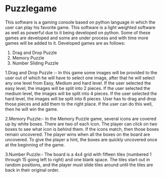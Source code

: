 # Puzzlegame
This software is a gaming console based on python language in which the user can play his favorite game. This software is a light weighted software as well as powerful due to it being developed on python. Some of these games are developed and some are under process and with time more games will be added to it.
Developed games are as follows:

1.	Drag and Drop Puzzle
2.	Memory Puzzle
3.	Number Sliding Puzzle

1.Drag and Drop Puzzle :- In this game some images will be provided to the user out of which he will have to select one image, after that he will select any one level from Easy, Medium and hard level. 
If the user selected the easy level, the images will be split into 2 pieces.
If the user selected the medium level, the images will be split into 4 pieces.
If the user selected the hard level, the images will be split into 6 pieces.
User has to drag and drop those pieces and add them to the right place. If the user can do this well, then he will win the game.

2.Memory Puzzle:- In the Memory Puzzle game, several icons are covered up by white boxes. There are two of each icon. The player can click on two boxes to see what icon is behind them. If the icons match, then those boxes remain uncovered. The player wins when all the boxes on the board are uncovered. To give the player a hint, the boxes are quickly uncovered once at the beginning of the game.

3.Number Puzzle:- The board is a 4x4 grid with fifteen tiles (numbered 1 through 15 going left to right) and one blank space. The tiles start out in random positions, and the player must slide tiles around until the tiles are back in their original order.

